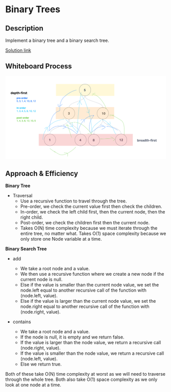 # Binary Trees
## Description
Implement a binary tree and a binary search tree.

[Solution link](./trees.js)

## Whiteboard Process
![image](./Whiteboard.png)

## Approach & Efficiency

**Binary Tree**

* Traversal
  * Use a recursive function to travel through the tree.
  * Pre-order, we check the current value first then check the children.
  * In-order, we check the left child first, then the current node, then the right child.
  * Post-order, we check the children first then the current node.
  * Takes O(N) time complexity because we must iterate through the entire tree, no matter what. Takes O(1) space complexity because we only store one Node variable at a time.

**Binary Search Tree**

* add
  * We take a root node and a value.
  * We then use a recursive function where we create a new node if the current node is null.
  * Else if the value is smaller than the current node value, we set the node.left equal to another recursive call of the function with (node.left, value).
  * Else if the value is larger than the current node value, we set the node.right equal to another recursive call of the function with (node.right, value).

* contains
  * We take a root node and a value.
  * If the node is null, it is empty and we return false.
  * If the value is larger than the node value, we return a recursive call (node.right, value).
  * If the value is smaller than the node value, we return a recursive call (node.left, value).
  * Else we return true.

Both of these take O(N) time complexity at worst as we will need to traverse through the whole tree. Both also take O(1) space complexity as we only look at one node at a time.
